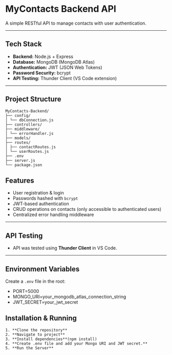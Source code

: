 #  MyContacts Backend API

A simple RESTful API to manage contacts with user authentication.

---

##  Tech Stack

- **Backend:** Node.js + Express
- **Database:** MongoDB (MongoDB Atlas)
- **Authentication:** JWT (JSON Web Tokens)
- **Password Security:** bcrypt
- **API Testing:** Thunder Client (VS Code extension)

---

##  Project Structure

    MyContacts-Backend/
    ├── config/
    │ └── dbConnection.js
    ├── controllers/
    ├── middleware/
    │ └── errorHandler.js
    ├── models/
    ├── routes/
    │ ├── contactRoutes.js
    │ └── userRoutes.js
    ├── .env
    ├── server.js
    └── package.json
  
##  Features

- User registration & login
- Passwords hashed with `bcrypt`
- JWT-based authentication
- CRUD operations on contacts (only accessible to authenticated users)
- Centralized error handling middleware

---

##  API Testing

- API was tested using **Thunder Client** in VS Code.
---
##  Environment Variables

Create a `.env` file in the root:
  - PORT=5000
  - MONGO_URI=your_mongodb_atlas_connection_string
  - JWT_SECRET=your_jwt_secret

##  Installation & Running
    1. **Clone the repository**
    2. **Navigate to project**
    3. **Install dependencies**(npm install)
    4. **Create .env file and add your Mongo URI and JWT secret.**
    5. **Run the Server**
